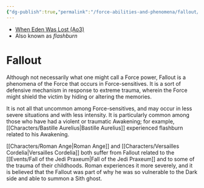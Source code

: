 ```yaml
---
{"dg-publish":true,"permalink":"/force-abilities-and-phenomena/fallout/","tags":["universal","forcepower"],"dgHomeLink":false}
---
```


- [When Eden Was Lost (Ao3)](https://archiveofourown.org/works/19334440/chapters/45992584)
- Also known as *flashburn*
# Fallout
Although not necessarily what one might call a Force power, Fallout is a phenomena of the Force that occurs in Force-sensitives. It is a sort of defensive mechanism in response to extreme trauma, wherein the Force might shield the victim by hiding or altering the memories. 

It is not all that uncommon among Force-sensitives, and may occur in less severe situations and with less intensity. It is particularly common among those who have had a violent or traumatic Awakening; for example, [[Characters/Bastille Aurelius\|Bastille Aurelius]] experienced flashburn related to his Awakening. 

[[Characters/Roman Ange\|Roman Ange]] and [[Characters/Versailles Cordelia\|Versailles Cordelia]] both suffer from Fallout related to the [[Events/Fall of the Jedi Praxeum\|Fall of the Jedi Praxeum]] and to some of the trauma of their childhoods. Roman experiences it more severely, and it is believed that the Fallout was part of why he was so vulnerable to the Dark side and able to summon a Sith ghost. 